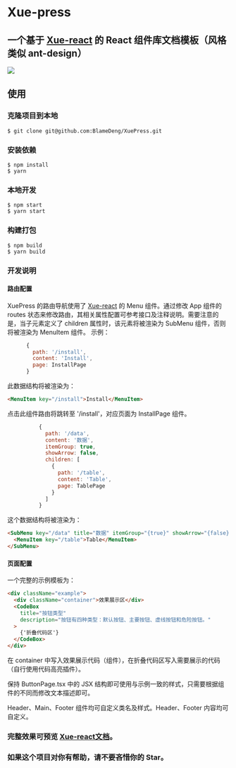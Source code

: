 # Xue-press

## 一个基于 [Xue-react](https://github.com/BlameDeng/xue-react) 的 React 组件库文档模板（风格类似 ant-design）

![](https://img.shields.io/badge/license-MIT-000000.svg)

## 使用

### 克隆项目到本地

```
$ git clone git@github.com:BlameDeng/XuePress.git
```

### 安装依赖

```
$ npm install
$ yarn
```

### 本地开发

```
$ npm start
$ yarn start
```

### 构建打包

```
$ npm build
$ yarn build
```

### 开发说明

#### 路由配置

XuePress 的路由导航使用了 [Xue-react](https://github.com/BlameDeng/xue-react) 的 Menu 组件。通过修改 App 组件的 routes 状态来修改路由，其相关属性配置可参考接口及注释说明。需要注意的是，当子元素定义了 children 属性时，该元素将被渲染为 SubMenu 组件，否则将被渲染为 MenuItem 组件。
示例：

```javascript
      {
        path: '/install',
        content: 'Install',
        page: InstallPage
      }
```

此数据结构将被渲染为：

```html
<MenuItem key="/install">Install</MenuItem>
```

点击此组件路由将跳转至 '/install'，对应页面为 InstallPage 组件。

```js
          {
            path: '/data',
            content: '数据',
            itemGroup: true,
            showArrow: false,
            children: [
              {
                path: '/table',
                content: 'Table',
                page: TablePage
              }
            ]
          }
```

这个数据结构将被渲染为：

```html
<SubMenu key="/data" title="数据" itemGroup="{true}" showArrow="{false}">
  <MenuItem key="/table">Table</MenuItem>
</SubMenu>
```

#### 页面配置

一个完整的示例模板为：

```html
<div className="example">
  <div className="container">效果展示区</div>
  <CodeBox
    title="按钮类型"
    description="按钮有四种类型：默认按钮、主要按钮、虚线按钮和危险按钮。"
  >
    {'折叠代码区'}
  </CodeBox>
</div>
```

在 container 中写入效果展示代码（组件），在折叠代码区写入需要展示的代码（自行使用代码高亮插件）。

保持 ButtonPage.tsx 中的 JSX 结构即可使用与示例一致的样式，只需要根据组件的不同而修改文本描述即可。

Header、Main、Footer 组件均可自定义类名及样式。Header、Footer 内容均可自定义。

### 完整效果可预览 [Xue-react文档](https://blamedeng.github.io/xue-react)。

### 如果这个项目对你有帮助，请不要吝惜你的 Star。

